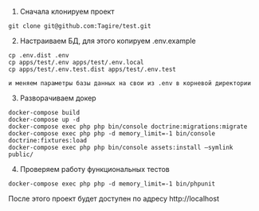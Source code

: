 1. Сначала клонируем проект
```
git clone git@github.com:Tagire/test.git
```
2. Настраиваем БД, для этого копируем .env.example
```
cp .env.dist .env
cp apps/test/.env apps/test/.env.local
cp apps/test/.env.test.dist apps/test/.env.test

и меняем параметры базы данных на свои из .env в корневой директории
```
3. Разворачиваем докер
```
docker-compose build
docker-compose up -d
docker-compose exec php php bin/console doctrine:migrations:migrate
docker-compose exec php php -d memory_limit=-1 bin/console doctrine:fixtures:load
docker-compose exec php php bin/console assets:install –symlink public/
```
4. Проверяем работу функциональных тестов
```
docker-compose exec php php -d memory_limit=-1 bin/phpunit
```
После этого проект будет доступен по адресу http://localhost
